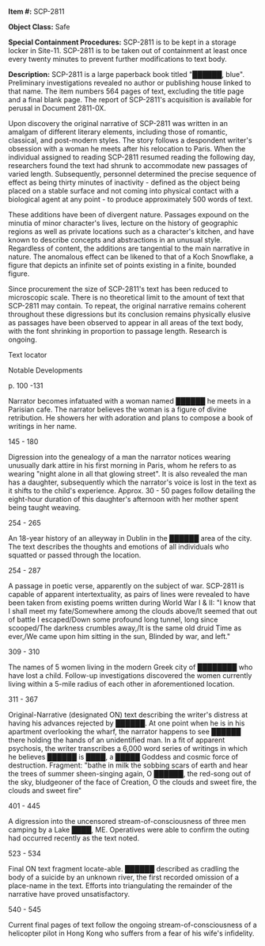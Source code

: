 **Item #:** SCP-2811

**Object Class:** Safe

**Special Containment Procedures:** SCP-2811 is to be kept in a storage locker in Site-11. SCP-2811 is to be taken out of containment at least once every twenty minutes to prevent further modifications to text body.

**Description:** SCP-2811 is a large paperback book titled "██████, blue". Preliminary investigations revealed no author or publishing house linked to that name. The item numbers 564 pages of text, excluding the title page and a final blank page. The report of SCP-2811's acquisition is available for perusal in Document 2811-0X.

Upon discovery the original narrative of SCP-2811 was written in an amalgam of different literary elements, including those of romantic, classical, and post-modern styles. The story follows a despondent writer's obsession with a woman he meets after his relocation to Paris. When the individual assigned to reading SCP-2811 resumed reading the following day, researchers found the text had shrunk to accommodate new passages of varied length. Subsequently, personnel determined the precise sequence of effect as being thirty minutes of inactivity - defined as the object being placed on a stable surface and not coming into physical contact with a biological agent at any point - to produce approximately 500 words of text.

These additions have been of divergent nature. Passages expound on the minutia of minor character's lives, lecture on the history of geographic regions as well as private locations such as a character's kitchen, and have known to describe concepts and abstractions in an unusual style. Regardless of content, the additions are tangential to the main narrative in nature. The anomalous effect can be likened to that of a Koch Snowflake, a figure that depicts an infinite set of points existing in a finite, bounded figure.

Since procurement the size of SCP-2811's text has been reduced to microscopic scale. There is no theoretical limit to the amount of text that SCP-2811 may contain. To repeat, the original narrative remains coherent throughout these digressions but its conclusion remains physically elusive as passages have been observed to appear in all areas of the text body, with the font shrinking in proportion to passage length. Research is ongoing.

Text locator

Notable Developments

p. 100 -131

Narrator becomes infatuated with a woman named ██████ he meets in a Parisian cafe. The narrator believes the woman is a figure of divine retribution. He showers her with adoration and plans to compose a book of writings in her name.

145 - 180

Digression into the genealogy of a man the narrator notices wearing unusually dark attire in his first morning in Paris, whom he refers to as wearing "night alone in all that glowing street". It is also revealed the man has a daughter, subsequently which the narrator's voice is lost in the text as it shifts to the child's experience. Approx. 30 - 50 pages follow detailing the eight-hour duration of this daughter's afternoon with her mother spent being taught weaving.

254 - 265

An 18-year history of an alleyway in Dublin in the ██████ area of the city. The text describes the thoughts and emotions of all individuals who squatted or passed through the location.

254 - 287

A passage in poetic verse, apparently on the subject of war. SCP-2811 is capable of apparent intertextuality, as pairs of lines were revealed to have been taken from existing poems written during World War I & II: "I know that I shall meet my fate/Somewhere among the clouds above/It seemed that out of battle I escaped/Down some profound long tunnel, long since scooped/The darkness crumbles away,/It is the same old druid Time as ever,/We came upon him sitting in the sun, Blinded by war, and left."

309 - 310

The names of 5 women living in the modern Greek city of ████████ who have lost a child. Follow-up investigations discovered the women currently living within a 5-mile radius of each other in aforementioned location.

311 - 367

Original-Narrative (designated ON) text describing the writer's distress at having his advances rejected by ██████. At one point when he is in his apartment overlooking the wharf, the narrator happens to see ██████ there holding the hands of an unidentified man. In a fit of apparent psychosis, the writer transcribes a 6,000 word series of writings in which he believes ██████ is ████, a █████ Goddess and cosmic force of destruction. Fragment: "bathe in milk the sobbing scars of earth and hear the trees of summer sheen-singing again, O ██████, the red-song out of the sky, bludgeoner of the face of Creation, O the clouds and sweet fire, the clouds and sweet fire"

401 - 445

A digression into the uncensored stream-of-consciousness of three men camping by a Lake ████, ME. Operatives were able to confirm the outing had occurred recently as the text noted.

523 - 534

Final ON text fragment locate-able. ██████ described as cradling the body of a suicide by an unknown river, the first recorded omission of a place-name in the text. Efforts into triangulating the remainder of the narrative have proved unsatisfactory.

540 - 545

Current final pages of text follow the ongoing stream-of-consciousness of a helicopter pilot in Hong Kong who suffers from a fear of his wife's infidelity.